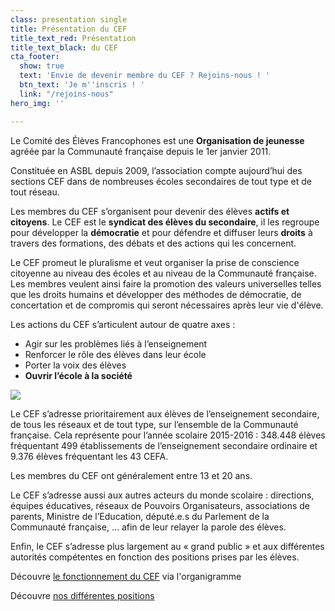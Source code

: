 ```yaml
---
class: presentation single
title: Présentation du CEF
title_text_red: Présentation
title_text_black: du CEF
cta_footer:
  show: true
  text: 'Envie de devenir membre du CEF ? Rejoins-nous ! '
  btn_text: 'Je m''inscris ! '
  link: "/rejoins-nous"
hero_img: ''

---
```

Le Comité des Élèves Francophones est une **Organisation de jeunesse** agréée par la Communauté française depuis le 1er janvier 2011.

Constituée en ASBL depuis 2009, l’association compte aujourd’hui des sections CEF dans de nombreuses écoles secondaires de tout type et de tout réseau.

Les membres du CEF s’organisent pour devenir des élèves **actifs et citoyens**. Le CEF est le **syndicat des élèves du secondaire**, il les regroupe pour développer la **démocratie** et pour défendre et diffuser leurs **droits** à travers des formations, des débats et des actions qui les concernent.

Le CEF promeut le pluralisme et veut organiser la prise de conscience citoyenne au niveau des écoles et au niveau de la Communauté française. Les membres veulent ainsi faire la promotion des valeurs universelles telles que les droits humains et développer des méthodes de démocratie, de concertation et de compromis qui seront nécessaires après leur vie d'élève.

Les actions du CEF s’articulent autour de quatre axes :

* Agir sur les problèmes liés à l’enseignement
* Renforcer le rôle des élèves dans leur école
* Porter la voix des élèves
* **Ouvrir l’école à la société**

![](https://res.cloudinary.com/cefasbl/image/upload/c_limit,dpr_auto,q_70,w_740,f_auto/v1592296871/pr%C3%A9sentation_k4yrg3.jpg)

Le CEF s’adresse prioritairement aux élèves de l’enseignement secondaire, de tous les réseaux et de tout type, sur l’ensemble de la Communauté française. Cela représente pour l’année scolaire 2015-2016 : 348.448 élèves fréquentant 499 établissements de l’enseignement secondaire ordinaire et 9.376 élèves fréquentant les 43 CEFA.

Les membres du CEF ont généralement entre 13 et 20 ans.

Le CEF s’adresse aussi aux autres acteurs du monde scolaire : directions, équipes éducatives, réseaux de Pouvoirs Organisateurs, associations de parents, Ministre de l’Education, député.e.s du Parlement de la Communauté française, ... afin de leur relayer la parole des élèves.

Enfin, le CEF s’adresse plus largement au « grand public » et aux différentes autorités compétentes en fonction des positions prises par les élèves.

Découvre [le fonctionnement du CEF](/fonctionnement/) via l'organigramme

Découvre [nos différentes positions](/positions/)